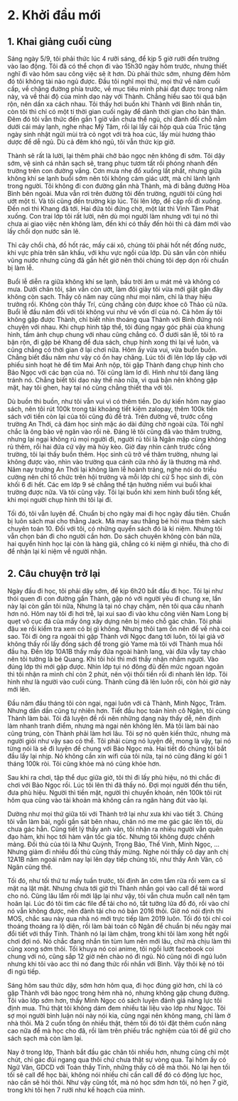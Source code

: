 # 2. Khởi đầu mới
## 1. Khai giảng cuối cùng
Sáng ngày 5/9, tôi phải thức lúc 4 rưỡi sáng, để kịp 5 giờ rưỡi đến trường vào lao động. Tôi đã có thể chọn đi vào 15h30 ngày hôm trước, nhưng thiết nghĩ đi vào hôm sau công việc sẽ ít hơn. Dù phải thức sớm, nhưng đêm hôm đó tôi không tài nào ngủ được. Đầu tôi nghĩ mọi thứ, mọi thứ về năm cuối cấp, về chặng đường phía trước, về mục tiêu mình phải đạt được trong năm này, và về thái độ của mình dạo này với Thành. Chẳng hiểu sao tôi quá bận rộn, nên dần xa cách nhau. Tôi thấy hơi buồn khi Thành với Bình nhắn tin, còn tôi thì chỉ có một tí thời gian cuối ngày để dành thời gian cho bản thân. Đêm đó tôi vẫn thức đến gần 1 giờ vẫn chưa thể ngủ, chỉ đành đổi chỗ nằm dưới cái máy lạnh, nghe nhạc Mỹ Tâm, rồi lại lấy cái hộp quà của Trúc tặng ngày sinh nhật ngửi mùi trà cỏ ngọt với trà hoa cúc, lấy mùi hương thảo dược để dễ ngủ. Dù cả đêm khó ngủ, tôi vẫn thức kịp giờ.

Thành sẽ rất là lười, lại thêm phải chở bảo ngọc nên không đi sớm. Tôi dậy sớm, vệ sinh cá nhân sạch sẽ, trang phục tươm tất rồi phóng nhanh đến trường trên con đường vắng. Cơn mưa nhẹ đổ xuống lất phất, nhưng giữa không khí se lạnh buổi sớm nên tôi không cảm giác ướt, mà chỉ lành lạnh trong người. Tôi không đi con đường gần nhà Thành, mà đi bằng đường Hòa Bình bên ngoài. Mưa vẫn rơi trên đường tôi đến trường, người tôi cũng hơi ướt một tí. Và tôi cũng đến trường kịp lúc. Tôi lên lớp, để cặp rồi đi xuống. Đến nơi thì Khang đã tới. Hai đứa tôi đứng chờ, một lát thì Vinh Tâm Phát xuống. Con trai lớp tôi rất lười, nên dù mọi người làm nhưng với tụi nó thì chưa ai giao việc nên không làm, đến khi có thầy đến hỏi thì cả đám mới vào lấy chổi dọn nước sân lẽ.

Thỉ cây chổi chà, đồ hốt rác, mấy cái xô, chúng tôi phải hốt nết đống nước, khi vực phía trên sân khấu, với khu vực ngồi của lớp. Dù sân vẫn còn nhiều vũng nước nhưng cũng đã gần hết giờ nên thôi chúng tôi dẹp dọn rồi chuẩn bị làm lễ.

Buổi lễ diễn ra giữa không khí se lạnh, bầu trời âm u mát mẻ và không có mưa. Dưới chân tôi, sân vẫn còn ướt, làm đôi giày tôi vừa mới giặt gần đây không còn sạch. Thầy cô năm nay cũng như mọi năm, chỉ là thay hiệu trưởng rồi. Không còn thầy Trí, cũng chẳng còn được khoe cô Thảo cũ nữa. Buổi lễ đầu năm đối với tôi không vui như vẻ vốn dĩ của nó. Cả hôm ấy tôi không gặp được Thành, chỉ biết nhìn thoáng qua Thành với Bình đứng nói chuyện với nhau. Khi chụp hình tập thể, tôi đúng ngay góc phải của khung hình, tấm ảnh chụp chung với nhau cũng chẳng có. Ở dưới sân lễ, tôi tỏ ra bận rộn, đi gặp bé Khang để đưa sách, chụp hình xong thì lại về luôn, và cũng chẳng có thời gian ở lại chơi nữa. Hôm ấy vừa vui, vừa buồn buồn. Chẳng biết đầu năm như vậy có ổn hay chăng. Lúc tôi đi lên lớp lấy cặp với phiếu sinh hoạt hè để tìm Mai Anh nộp, tôi gặp Thành đang chụp hình cho Bảo Ngọc với các bạn của nó. Tôi cũng làm lơ đi. Hình như tôi đang lãng tránh nó. Chẳng biết tôi dạo này thế nào nữa, vì quá bận nên không gặp mặt, hay tôi ghen, hay tại nó cũng chẳng thiết tha với tôi.

Dù buồn thì buồn, như tôi vẫn vui vì có thêm tiền. Do dự kiến hôm nay giao sách, nên tôi rút 100k trong tài khoảng tiết kiệm zalopay, thêm 100k tiền sách với tiền còn lại của tôi cũng đủ để trả. Trên đường về, trước cổng trường An Thới, cả đám học sinh mặc áo dài đứng chờ ngoài cửa. Tôi nghĩ chắc là ông bảo vệ ngăn vào rồi nè. Đáng lẽ tôi cũng đã vào thăm trường, nhưng lại ngại không rủ mọi người đi, người rủ tôi là Ngân mập cũng không rủ thêm, rồi hai đứa cứ vậy mà hủy kèo. Giờ đay nhìn cảnh trước cổng trường, tôi lại thấy buồn thêm. Học sinh cũ trở về thăm trường, nhưng lại không được vào, nhìn vào trường qua cánh cửa nhỏ ấy là thương mà nhớ. Năm nay trường An Thới lại không làm lễ hoành tráng, nghe nói do triều cường nên chỉ tổ chức trên hội trường và mỗi lớp chỉ cử 5 học sinh đi, còn khối 6 đi hết. Các em lớp 9 sẽ chẳng thể tận hưởng niềm vui buổi khai trường được nữa. Và tôi cũng vậy. Tôi lại buồn khi xem hình buổi tổng kết, khi mọi người chụp hình thì tôi lại đi.

Tối đó, tôi vẫn luyện đề. Chuẩn bị cho ngày mai đi học ngày đầu tiên. Chuẩn bị luôn sách mai cho thằng Jack. Mà may sau thằng bé hỏi mua thêm sách chuyên toán 10. Đối với tôi, có những quyển sách đó là kỉ niệm. Nhưng tôi vẫn chọn bán đi cho người cần hơn. Do sách chuyên không còn bán nữa, hai quyển hình học lại còn là hàng giả, chẳng có kỉ niệm gì nhiều, thà cho đi để nhận lại kỉ niệm về người nhận.

## 2. Câu chuyện trở lại
Ngày đầu đi học, tôi phải dậy sớm, để kịp 6h20 bắt đầu đi học. Tôi lại như thói quen đi con đường gần Thành, gặp nó với người yêu đi chung xe, lần này lại còn gần tôi nữa, Nhưng là tại nó chạy chậm, nên tôi qua cầu nhanh hơn nó. Hôm nay tôi đi hơi trễ, lại xui sao đi vào khu công viên Nam Long bị quẹt vô cục đá của mấy ông xây dựng nên bị méo chỗ gác chân. Tôi phải đậu xe rồi kiểm tra xem có bị gì không. Nhưng thôi tạm ổn nên để về nhà coi sao. Tôi đi òng ra ngoài thì gặp Thành với Ngọc đang tới luôn, tôi lại giả vờ không thấy rồi lấy đống sách để trong giỏ Yame mà tôi với Thành mua hồi đầu hạ. Đến lớp 10A1B thấy mấy đứa ngoài hành lang, vài đứa vẫy tay chào nên tôi tưởng là bé Quang. Khi tôi hỏi thì mới thấy nhận nhầm người. Vào đúng lớp thì mới gặp được. Nhìn lớp tụi nó đông đủ đến mức ngoan ngoãn thì tôi nhận ra mình chỉ còn 2 phút, nên vội thối tiền rồi đi nhanh lên lớp. Tôi hình như là người vào cuối cùng. Thành cũng đã lên luôn rồi, còn hỏi giờ này mới lên.

Đầu năm đầu tháng tôi còn ngại, ngại luôn với cả Thành, Minh Ngọc, Trâm. Nhưng dần dần cũng tự nhiên hơn. Tiết đầu học toán hình cô Ngân, tôi cùng Thành làm bài. Tôi đã luyện đề rồi nên những dạng này thấy dễ, nên định làm nhanh tranh điểm, nhưng mà ngại nên không lên. Mà tôi làm bài nào cũng trúng, còn Thành phải làm hơi lâu. Tôi sợ nó quên kiến thức, nhưng mà người giỏi như vậy sao có thể. Tôi phải cùng nó luyện đề, mong là vậy, tại nó từng nói là sẽ đi luyện đề chung với Bảo Ngọc mà. Hai tiết đó chúng tôi bắt đầu lấy lại nhịp. Nó không cần xin wifi của tôi nữa, tại nó cũng đăng kí gói 1 tháng 100k ròi. Tôi cũng khỏe mà nó cũng khỏe hơn.

Sau khi ra chơi, tập thể dục giữa giờ, tôi thì đi lấy phù hiệu, nó thì chắc đi chơi với Bảo Ngọc rồi. Lúc tôi lên thì đã thấy nó. Đợi mọi người đến thu tiền, đưa phù hiệu. Người thì tiền mặt, người thì chuyển khoản, nên 100k tôi rút hôm qua cũng vào tài khoản mà không cần ra ngân hàng đút vào lại.

Dường như mọi thứ giữa tôi với Thành trở lại như xưa khi vào tiết 3. Chúng tôi vẫn làm bài, ngồi gần sát bên nhau, chân nó me me gác gác lên tôi, dù chưa gác hẳn. Cũng tiết lý thầy anh văn, tôi nhận ra nhiều người vẫn quên đạo hàm, khi học tới hàm vận tốc gia tốc. Nhưng tôi không được chểnh mảng. Đối thủ của tôi là Như Quỳnh, Trọng Bảo, Thế Vinh, Minh Ngọc, … Nhưng giảm đi nhiều đối thủ cũng thấy mừng. Nghe nói thầy cô dạy anh chị 12A1B năm ngoái năm nay lại lên dạy tiếp chúng tôi, như thầy Anh Văn, cô Ngân cũng thế.

Tối đó, như tối thứ tư mấy tuần trước, tôi định ăn cơm tắm rửa rồi xem ca sĩ mặt nạ lật mặt. Nhưng chưa tới giờ thì Thành nhắn gọi vào call để tải word cho nó. Cũng lâu lắm rồi mới lặp lại như vậy, tôi vẫn chưa muỗn call nên tạm hoãn lại. Lúc đó tôi tìm các file để tải cho nó, tắt tưởng lửa đồ đó, rồi vào chỉ nó vẫn không được, nên đành tải cho nó bản 2016 thôi. Giờ nó nói định thi MOS, chắc sau này qua nhà nó mới trực tiếp làm 2019 luôn. Tối đó tôi chỉ coi thoáng thoáng ra lộ diện, rồi làm bài toán cô Ngân để chuẩn bị nếu ngày mai đổi tiết với thầy Tính. Thành nó lại làm chậm, trong khi tôi làm xong hết ngồi chơi đợi nó. Nó chắc đang nhắn tin tùm lum nên mới lâu, chứ mà chịu làm thì cũng xong sớm thôi. Tối khuya nó coi anime, tôi ngồi lướt facebook coi chung với nó, cũng sắp 12 giờ nên chào nó đi ngủ. Nó cũng nói đi ngủ luôn nhưng khi tôi vào acc thì nó đang thức rồi nhắn với Bình. Vậy thôi kệ nó tôi đi ngủ tiếp.

Sáng hôm sau thức dậy, sớm hơn hôm qua, đi học đúng giờ hơn, chỉ là có gặp Thành với bảo ngọc trong hẻm nhà nó, nhưng không gặp chung đường. Tôi vào lớp sớm hơn, thấy Minh Ngọc có sách luyện đánh giá năng lực tôi định mua. Thú thật tôi không dám đem nhiều tài liệu vào lớp như Ngọc. Tôi sợ mọi người bình luận nói này nói kia, cũng ngại nên không mang, chỉ làm ở nhà thôi. Mà 2 cuốn tổng ôn nhiều thật, thêm tối đó tôi đặt thêm cuốn nâng cao nữa để mà học cho đã, rồi làm trên phiếu trắc nghiệm của tôi để giữ cho sách sạch mà còn làm lại.

Nay ở trong lớp, Thành bắt đầu gác chân tôi nhiều hơn, nhưng cũng chỉ một chút, chỉ gác đùi ngang qua thôi chứ chưa thật sự vòng qua. Tại hôm ấy có Ngữ Văn, GDCD với Toán thầy Tính, những thầy cô dễ mà thôi. Nó lại hẹn tối tối sẽ call để học bài, không nói nhiều chỉ cần call để đó có động lực học, nào cần sẽ hỏi thôi. Như vậy cũng tốt, mà nó học sớm hơn tôi, nó hẹn 7 giờ, trong khi tôi hẹn 7 rưỡi như kế hoạch của mình.

